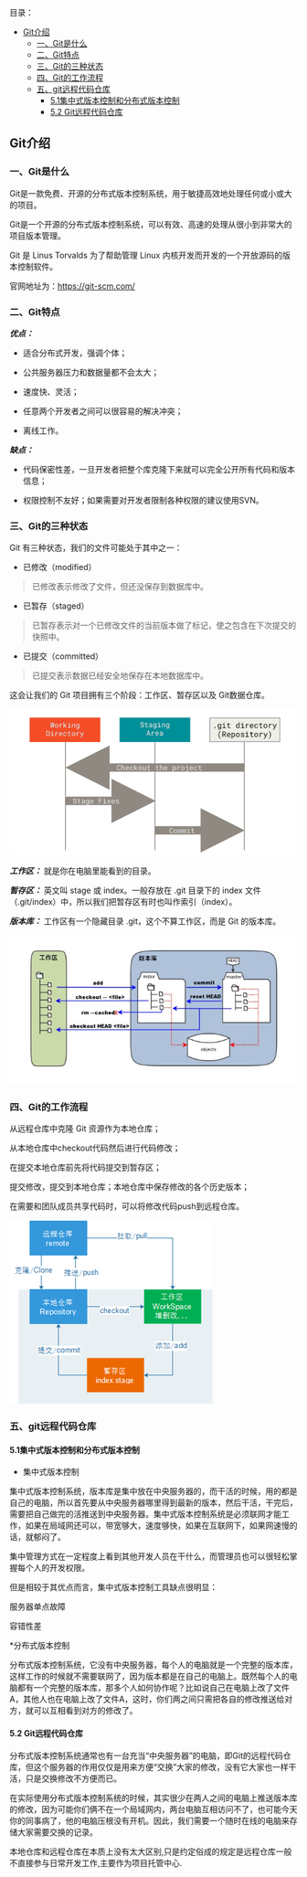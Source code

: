 目录：

* [Git介绍](#git介绍)
  * [一、Git是什么](#一git是什么)
  * [二、Git特点](#二git特点)
  * [三、Git的三种状态](#三git的三种状态)
  * [四、Git的工作流程](#四git的工作流程)
  * [五、git远程代码仓库](#五git远程代码仓库)
    * [5\.1集中式版本控制和分布式版本控制](#51集中式版本控制和分布式版本控制)
    * [5\.2 Git远程代码仓库](#52-git远程代码仓库)

## Git介绍


### 一、Git是什么

Git是一款免费、开源的分布式版本控制系统，用于敏捷高效地处理任何或小或大的项目。

Git是一个开源的分布式版本控制系统，可以有效、高速的处理从很小到非常大的项目版本管理。

Git 是 Linus Torvalds 为了帮助管理 Linux 内核开发而开发的一个开放源码的版本控制软件。

官网地址为：https://git-scm.com/

### 二、Git特点

***优点：***

- 适合分布式开发，强调个体；
 
- 公共服务器压力和数据量都不会太大；
 
- 速度快、灵活；
 
- 任意两个开发者之间可以很容易的解决冲突；
 
- 离线工作。

***缺点：***

* 代码保密性差，一旦开发者把整个库克隆下来就可以完全公开所有代码和版本信息；

* 权限控制不友好；如果需要对开发者限制各种权限的建议使用SVN。

### 三、Git的三种状态

 Git 有三种状态，我们的文件可能处于其中之一： 

* 已修改（modified）

>已修改表示修改了文件，但还没保存到数据库中。

* 已暂存（staged）

>已暂存表示对一个已修改文件的当前版本做了标记，使之包含在下次提交的快照中。

* 已提交（committed）

> 已提交表示数据已经安全地保存在本地数据库中。

这会让我们的 Git 项目拥有三个阶段：工作区、暂存区以及 Git数据仓库。

![](./assets/workspace.png)

***工作区：*** 就是你在电脑里能看到的目录。

***暂存区：*** 英文叫 stage 或 index。一般存放在 .git 目录下的 index 文件（.git/index）中，所以我们把暂存区有时也叫作索引（index）。

***版本库：*** 工作区有一个隐藏目录 .git，这个不算工作区，而是 Git 的版本库。

![](./assets/git_repository.jpg)

### 四、Git的工作流程

从远程仓库中克隆 Git 资源作为本地仓库；

从本地仓库中checkout代码然后进行代码修改；

在提交本地仓库前先将代码提交到暂存区；

提交修改，提交到本地仓库；本地仓库中保存修改的各个历史版本；

在需要和团队成员共享代码时，可以将修改代码push到远程仓库。

![](./assets/git_process.png)

### 五、git远程代码仓库

#### 5.1集中式版本控制和分布式版本控制

* 集中式版本控制

集中式版本控制系统，版本库是集中放在中央服务器的，而干活的时候，用的都是自己的电脑，所以首先要从中央服务器哪里得到最新的版本，然后干活，干完后，需要把自己做完的活推送到中央服务器。集中式版本控制系统是必须联网才能工作，如果在局域网还可以，带宽够大，速度够快，如果在互联网下，如果网速慢的话，就郁闷了。

集中管理方式在一定程度上看到其他开发人员在干什么，而管理员也可以很轻松掌握每个人的开发权限。

但是相较于其优点而言，集中式版本控制工具缺点很明显：

服务器单点故障

容错性差

*分布式版本控制

分布式版本控制系统，它没有中央服务器，每个人的电脑就是一个完整的版本库，这样工作的时候就不需要联网了，因为版本都是在自己的电脑上。既然每个人的电脑都有一个完整的版本库，那多个人如何协作呢？比如说自己在电脑上改了文件A，其他人也在电脑上改了文件A，这时，你们两之间只需把各自的修改推送给对方，就可以互相看到对方的修改了。

#### 5.2 Git远程代码仓库


分布式版本控制系统通常也有一台充当“中央服务器”的电脑，即Git的远程代码仓库，但这个服务器的作用仅仅是用来方便“交换”大家的修改，没有它大家也一样干活，只是交换修改不方便而已。


在实际使用分布式版本控制系统的时候，其实很少在两人之间的电脑上推送版本库的修改，因为可能你们俩不在一个局域网内，两台电脑互相访问不了，也可能今天你的同事病了，他的电脑压根没有开机。因此，我们需要一个随时在线的电脑来存储大家需要交换的记录。


本地仓库和远程仓库在本质上没有太大区别,只是约定俗成的规定是远程仓库一般不直接参与日常开发工作,主要作为项目托管中心.








